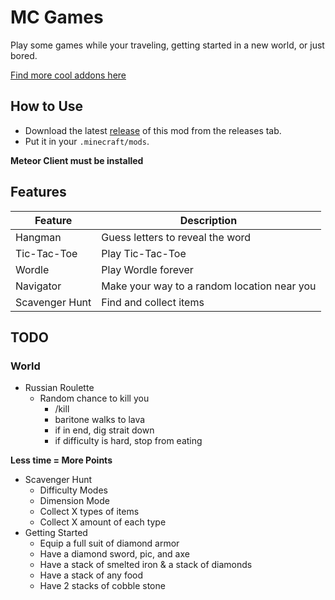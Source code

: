 # MC Games

Play some games while your traveling, getting started in a new world, or just bored.

[Find more cool addons here](https://www.meteoraddons.com/)

## How to Use

- Download the latest [release](/../../releases) of this mod from the releases tab.
- Put it in your `.minecraft/mods`.

**Meteor Client must be installed**

## Features

| Feature        | Description                                 |
| -------------- | ------------------------------------------- |
| Hangman        | Guess letters to reveal the word            |
| Tic-Tac-Toe    | Play Tic-Tac-Toe                            |
| Wordle         | Play Wordle forever                         |
| Navigator      | Make your way to a random location near you |
| Scavenger Hunt | Find and collect items                      |

## TODO

### World

- Russian Roulette
  - Random chance to kill you
    - /kill
    - baritone walks to lava
    - if in end, dig strait down
    - if difficulty is hard, stop from eating

**Less time = More Points**

- Scavenger Hunt
  - Difficulty Modes
  - Dimension Mode
  - Collect X types of items
  - Collect X amount of each type
- Getting Started
  - Equip a full suit of diamond armor
  - Have a diamond sword, pic, and axe
  - Have a stack of smelted iron & a stack of diamonds
  - Have a stack of any food
  - Have 2 stacks of cobble stone
